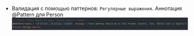 * Валидация с помощью паттернов: `Регулярные выражения`. Аннотация @Pattern для Person
![img.png](img.png)
